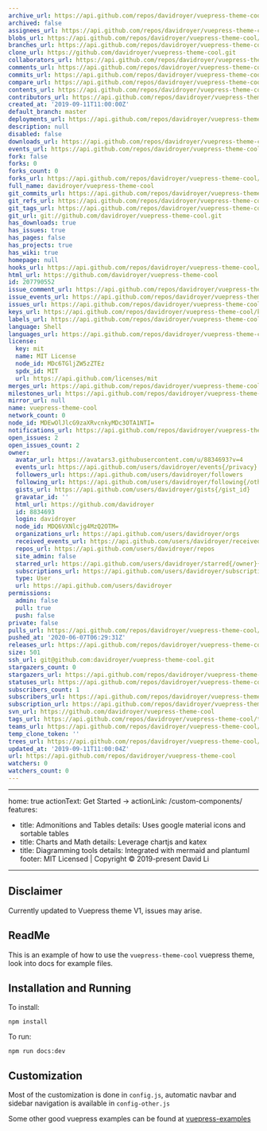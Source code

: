 ```yaml
---
archive_url: https://api.github.com/repos/davidroyer/vuepress-theme-cool/{archive_format}{/ref}
archived: false
assignees_url: https://api.github.com/repos/davidroyer/vuepress-theme-cool/assignees{/user}
blobs_url: https://api.github.com/repos/davidroyer/vuepress-theme-cool/git/blobs{/sha}
branches_url: https://api.github.com/repos/davidroyer/vuepress-theme-cool/branches{/branch}
clone_url: https://github.com/davidroyer/vuepress-theme-cool.git
collaborators_url: https://api.github.com/repos/davidroyer/vuepress-theme-cool/collaborators{/collaborator}
comments_url: https://api.github.com/repos/davidroyer/vuepress-theme-cool/comments{/number}
commits_url: https://api.github.com/repos/davidroyer/vuepress-theme-cool/commits{/sha}
compare_url: https://api.github.com/repos/davidroyer/vuepress-theme-cool/compare/{base}...{head}
contents_url: https://api.github.com/repos/davidroyer/vuepress-theme-cool/contents/{+path}
contributors_url: https://api.github.com/repos/davidroyer/vuepress-theme-cool/contributors
created_at: '2019-09-11T11:00:00Z'
default_branch: master
deployments_url: https://api.github.com/repos/davidroyer/vuepress-theme-cool/deployments
description: null
disabled: false
downloads_url: https://api.github.com/repos/davidroyer/vuepress-theme-cool/downloads
events_url: https://api.github.com/repos/davidroyer/vuepress-theme-cool/events
fork: false
forks: 0
forks_count: 0
forks_url: https://api.github.com/repos/davidroyer/vuepress-theme-cool/forks
full_name: davidroyer/vuepress-theme-cool
git_commits_url: https://api.github.com/repos/davidroyer/vuepress-theme-cool/git/commits{/sha}
git_refs_url: https://api.github.com/repos/davidroyer/vuepress-theme-cool/git/refs{/sha}
git_tags_url: https://api.github.com/repos/davidroyer/vuepress-theme-cool/git/tags{/sha}
git_url: git://github.com/davidroyer/vuepress-theme-cool.git
has_downloads: true
has_issues: true
has_pages: false
has_projects: true
has_wiki: true
homepage: null
hooks_url: https://api.github.com/repos/davidroyer/vuepress-theme-cool/hooks
html_url: https://github.com/davidroyer/vuepress-theme-cool
id: 207790552
issue_comment_url: https://api.github.com/repos/davidroyer/vuepress-theme-cool/issues/comments{/number}
issue_events_url: https://api.github.com/repos/davidroyer/vuepress-theme-cool/issues/events{/number}
issues_url: https://api.github.com/repos/davidroyer/vuepress-theme-cool/issues{/number}
keys_url: https://api.github.com/repos/davidroyer/vuepress-theme-cool/keys{/key_id}
labels_url: https://api.github.com/repos/davidroyer/vuepress-theme-cool/labels{/name}
language: Shell
languages_url: https://api.github.com/repos/davidroyer/vuepress-theme-cool/languages
license:
  key: mit
  name: MIT License
  node_id: MDc6TGljZW5zZTEz
  spdx_id: MIT
  url: https://api.github.com/licenses/mit
merges_url: https://api.github.com/repos/davidroyer/vuepress-theme-cool/merges
milestones_url: https://api.github.com/repos/davidroyer/vuepress-theme-cool/milestones{/number}
mirror_url: null
name: vuepress-theme-cool
network_count: 0
node_id: MDEwOlJlcG9zaXRvcnkyMDc3OTA1NTI=
notifications_url: https://api.github.com/repos/davidroyer/vuepress-theme-cool/notifications{?since,all,participating}
open_issues: 2
open_issues_count: 2
owner:
  avatar_url: https://avatars3.githubusercontent.com/u/8834693?v=4
  events_url: https://api.github.com/users/davidroyer/events{/privacy}
  followers_url: https://api.github.com/users/davidroyer/followers
  following_url: https://api.github.com/users/davidroyer/following{/other_user}
  gists_url: https://api.github.com/users/davidroyer/gists{/gist_id}
  gravatar_id: ''
  html_url: https://github.com/davidroyer
  id: 8834693
  login: davidroyer
  node_id: MDQ6VXNlcjg4MzQ2OTM=
  organizations_url: https://api.github.com/users/davidroyer/orgs
  received_events_url: https://api.github.com/users/davidroyer/received_events
  repos_url: https://api.github.com/users/davidroyer/repos
  site_admin: false
  starred_url: https://api.github.com/users/davidroyer/starred{/owner}{/repo}
  subscriptions_url: https://api.github.com/users/davidroyer/subscriptions
  type: User
  url: https://api.github.com/users/davidroyer
permissions:
  admin: false
  pull: true
  push: false
private: false
pulls_url: https://api.github.com/repos/davidroyer/vuepress-theme-cool/pulls{/number}
pushed_at: '2020-06-07T06:29:31Z'
releases_url: https://api.github.com/repos/davidroyer/vuepress-theme-cool/releases{/id}
size: 501
ssh_url: git@github.com:davidroyer/vuepress-theme-cool.git
stargazers_count: 0
stargazers_url: https://api.github.com/repos/davidroyer/vuepress-theme-cool/stargazers
statuses_url: https://api.github.com/repos/davidroyer/vuepress-theme-cool/statuses/{sha}
subscribers_count: 1
subscribers_url: https://api.github.com/repos/davidroyer/vuepress-theme-cool/subscribers
subscription_url: https://api.github.com/repos/davidroyer/vuepress-theme-cool/subscription
svn_url: https://github.com/davidroyer/vuepress-theme-cool
tags_url: https://api.github.com/repos/davidroyer/vuepress-theme-cool/tags
teams_url: https://api.github.com/repos/davidroyer/vuepress-theme-cool/teams
temp_clone_token: ''
trees_url: https://api.github.com/repos/davidroyer/vuepress-theme-cool/git/trees{/sha}
updated_at: '2019-09-11T11:00:04Z'
url: https://api.github.com/repos/davidroyer/vuepress-theme-cool
watchers: 0
watchers_count: 0
---
```


---
home: true
actionText: Get Started →
actionLink: /custom-components/
features:
- title: Admonitions and Tables
  details: Uses google material icons and sortable tables
- title: Charts and Math
  details: Leverage chartjs and katex 
- title: Diagramming tools
  details: Integrated with mermaid and plantuml
footer: MIT Licensed | Copyright © 2019-present David Li
---


## Disclaimer

Currently updated to Vuepress theme V1, issues may arise.

## ReadMe

This is an example of how to use the `vuepress-theme-cool` vuepress theme, look into docs for example files.

## Installation and Running

To install:

`npm install`

To run:

`npm run docs:dev`


## Customization

Most of the customization is done in `config.js`, automatic navbar and sidebar navigation is available in `config-other.js`

Some other good vuepress examples can be found at [vuepress-examples](https://vuepress-examples.netlify.com/)